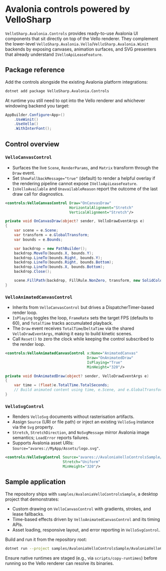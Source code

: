 # Avalonia controls powered by VelloSharp

`VelloSharp.Avalonia.Controls` provides ready-to-use Avalonia UI components that sit directly on top of the Vello renderer.
They complement the lower-level `VelloSharp.Avalonia.Vello`/`VelloSharp.Avalonia.Winit` backends by exposing canvases,
animation surfaces, and SVG presenters that already understand `IVelloApiLeaseFeature`.

## Package reference

Add the controls alongside the existing Avalonia platform integrations:

```bash
dotnet add package VelloSharp.Avalonia.Controls
```

At runtime you still need to opt into the Vello renderer and whichever windowing backend you target:

```csharp
AppBuilder.Configure<App>()
    .UseWinit()
    .UseVello()
    .WithInterFont();
```

## Control overview

### `VelloCanvasControl`

- Surfaces the live `Scene`, `RenderParams`, and `Matrix` transform through the `Draw` event.
- Set `ShowFallbackMessage="true"` (default) to render a helpful overlay if the rendering pipeline cannot expose
  `IVelloApiLeaseFeature`.
- `IsVelloAvailable` and `UnavailableReason` report the outcome of the last draw call for diagnostics.

```xml
<controls:VelloCanvasControl Draw="OnCanvasDraw"
                             HorizontalAlignment="Stretch"
                             VerticalAlignment="Stretch"/>
```

```csharp
private void OnCanvasDraw(object? sender, VelloDrawEventArgs e)
{
    var scene = e.Scene;
    var transform = e.GlobalTransform;
    var bounds = e.Bounds;

    var backdrop = new PathBuilder();
    backdrop.MoveTo(bounds.X, bounds.Y);
    backdrop.LineTo(bounds.Right, bounds.Y);
    backdrop.LineTo(bounds.Right, bounds.Bottom);
    backdrop.LineTo(bounds.X, bounds.Bottom);
    backdrop.Close();

    scene.FillPath(backdrop, FillRule.NonZero, transform, new SolidColorBrush(RgbaColor.FromBytes(14, 20, 30)));
}
```

### `VelloAnimatedCanvasControl`

- Inherits from `VelloCanvasControl` but drives a DispatcherTimer-based render loop.
- `IsPlaying` toggles the loop, `FrameRate` sets the target FPS (defaults to 60), and `TotalTime` tracks accumulated playback.
- The `Draw` event receives `TotalTime`/`DeltaTime` via the shared `VelloDrawEventArgs`, making it easy to build kinetic scenes.
- Call `Reset()` to zero the clock while keeping the control subscribed to the render loop.

```xml
<controls:VelloAnimatedCanvasControl x:Name="AnimatedCanvas"
                                     Draw="OnAnimatedDraw"
                                     IsPlaying="True"
                                     MinHeight="320"/>
```

```csharp
private void OnAnimatedDraw(object? sender, VelloDrawEventArgs e)
{
    var time = (float)e.TotalTime.TotalSeconds;
    // Build animated content using time, e.Scene, and e.GlobalTransform.
}
```

### `VelloSvgControl`

- Renders `VelloSvg` documents without rasterisation artifacts.
- Assign `Source` (URI or file path) or inject an existing `VelloSvg` instance via the `Svg` property.
- `Stretch`, `StretchDirection`, and `NoSvgMessage` mirror Avalonia image semantics; `LoadError` reports failures.
- Supports Avalonia asset URIs: `Source="avares://MyApp/Assets/logo.svg"`.

```xml
<controls:VelloSvgControl Source="avares://AvaloniaVelloControlsSample/Assets/Svg/aurora.svg"
                          Stretch="Uniform"
                          MinHeight="320"/>
```

## Sample application

The repository ships with `samples/AvaloniaVelloControlsSample`, a desktop project that demonstrates:

- Custom drawing on `VelloCanvasControl` with gradients, strokes, and lease fallbacks.
- Time-based effects driven by `VelloAnimatedCanvasControl` and its timing APIs.
- Asset loading, responsive layout, and error reporting in `VelloSvgControl`.

Build and run it from the repository root:

```bash
dotnet run --project samples/AvaloniaVelloControlsSample/AvaloniaVelloControlsSample.csproj
```

Ensure native runtimes are staged (e.g., via `scripts/copy-runtimes`) before running so the Vello renderer can resolve its binaries.

